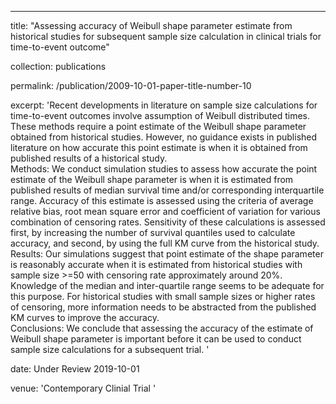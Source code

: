 ---
title: "Assessing accuracy of Weibull shape parameter estimate from historical studies for subsequent sample size calculation in clinical
trials for time-to-event outcome"

collection: publications

permalink: /publication/2009-10-01-paper-title-number-10

excerpt: 'Recent developments in literature on sample size calculations for time-to-event outcomes involve assumption of Weibull distributed times. These methods require a point estimate of the Weibull shape parameter obtained from historical studies. However, no guidance exists in published literature on how accurate this point estimate is when it is obtained from published results of a historical study. \
Methods: We conduct simulation studies to assess how accurate the point estimate of the Weibull shape parameter is when it is estimated from published results of median survival time and/or corresponding interquartile range. Accuracy of this estimate is assessed using the criteria of average relative bias, root mean square error and coefficient of variation for various combination of censoring rates. Sensitivity of these calculations is assessed first, by increasing the number of survival quantiles used to calculate accuracy, and second, by using the full KM curve from the historical study.\
Results: Our simulations suggest that point estimate of the shape parameter is reasonably accurate when it is estimated from historical studies with sample size >=50 with censoring rate approximately around 20%. Knowledge of the median and inter-quartile range seems to be adequate for this purpose. For historical studies with small sample sizes or higher rates of censoring, more information needs to be abstracted from the published KM curves to improve the accuracy.\
Conclusions: We conclude that assessing the accuracy of the estimate of Weibull shape parameter is important before it can be used to conduct sample size calculations for a subsequent trial. 
'

date: Under Review 2019-10-01

venue: 'Contemporary Clinial Trial '

<!--  paperurl: 'http://academicpages.github.io/files/paper1.pdf'   
<!--  citation: 'Your Name, You. (2009). &quot;Paper Title Number 1.&quot; <i>Journal 1</i>. 1(1).'  -->

<!--   ---   -->

<!-- This paper is about the number 10. The number 20 is left for future work. -->

<!-- [Download paper here](http://academicpages.github.io/files/paper1.pdf) -->

<!-- Recommended citation: Your Name, You. (2009). "Paper Title Number 1." <i>Journal 1</i>. 1(1). -->

